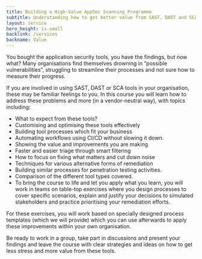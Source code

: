 ```yaml
---
title: Building a High-Value AppSec Scanning Programme
subtitle: Understanding how to get better value from SAST, DAST and SCA tools.
layout: service
hero_height: is-small
backlink: /services
backname: Value
---
```


You bought the application security tools, you have the findings, but now what? Many organisations find themselves drowning in “possible vulnerabilities”, struggling to streamline their processes and not sure how to measure their progress.

If you are involved in using SAST, DAST or SCA tools in your organisation, these may be familiar feelings to you. In this course you will learn how to address these problems and more (in a vendor-neutral way), with topics including:

* What to expect from these tools?
* Customising and optimising these tools effectively
* Building tool processes which fit your business
* Automating workflows using CI/CD without slowing it down.
* Showing the value and improvements you are making
* Faster and easier triage through smart filtering
* How to focus on fixing what matters and cut down noise
* Techniques for various alternative forms of remediation
* Building similar processes for penetration testing activities.
* Comparison of the different tool types covered.
* To bring the course to life and let you apply what you learn, you will work in teams on table-top exercises where you design processes to cover specific scenarios, explain and justify your decisions to simulated stakeholders and practice prioritising your remediation efforts.

For these exercises, you will work based on specially designed process templates (which we will provide) which you can use afterwards to apply these improvements within your own organisation.

Be ready to work in a group, take part in discussions and present your findings and leave the course with clear strategies and ideas on how to get less stress and more value from these tools.
